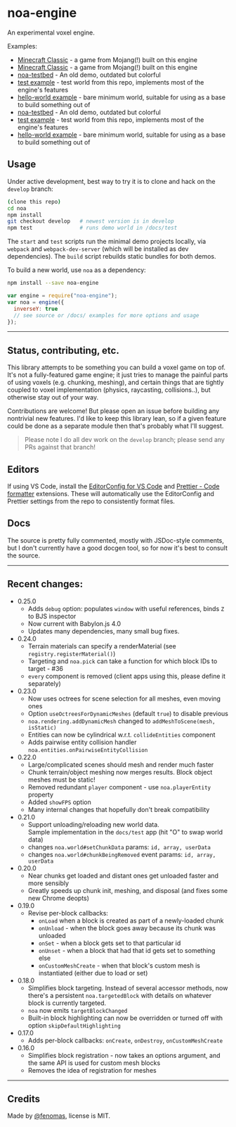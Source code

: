 # noa-engine

An experimental voxel engine.

Examples:

- [Minecraft Classic](https://classic.minecraft.net/) - a game from Mojang(!) built on this engine
- [Minecraft Classic](https://classic.minecraft.net/) - a game from Mojang(!) built on this engine
- [noa-testbed](https://andyhall.github.io/noa-testbed/) - An old demo, outdated but colorful
- [test example](https://andyhall.github.io/noa/test/) - test world from this repo, implements most of the engine's features
- [hello-world example](https://andyhall.github.io/noa/hello-world/) - bare minimum world, suitable for using as a base to build something out of
- [noa-testbed](https://andyhall.github.io/noa-testbed/) - An old demo, outdated but colorful
- [test example](https://andyhall.github.io/noa/test/) - test world from this repo, implements most of the engine's features
- [hello-world example](https://andyhall.github.io/noa/hello-world/) - bare minimum world, suitable for using as a base to build something out of

## Usage

Under active development, best way to try it is to clone and hack on the `develop` branch:

```sh
(clone this repo)
cd noa
npm install
git checkout develop   # newest version is in develop
npm test               # runs demo world in /docs/test
```

The `start` and `test` scripts run the minimal demo projects locally, via `webpack` and `webpack-dev-server` (which will be installed as dev dependencies). The `build` script rebuilds static bundles for both demos.

To build a new world, use `noa` as a dependency:

```sh
npm install --save noa-engine
```

```js
var engine = require("noa-engine");
var noa = engine({
  inverseY: true
  // see source or /docs/ examples for more options and usage
});
```

---

## Status, contributing, etc.

This library attempts to be something you can build a voxel game on top of. It's not a fully-featured game engine; it just tries to manage the painful parts of using voxels (e.g. chunking, meshing), and certain things that are tightly coupled to voxel implementation (physics, raycasting, collisions..), but otherwise stay out of your way.

Contributions are welcome! But please open an issue before building any nontrivial new features. I'd like to keep this library lean, so if a given feature could be done as a separate module then that's probably what I'll suggest.

> Please note I do all dev work on the `develop` branch; please send any PRs against that branch!

## Editors

If using VS Code, install the [EditorConfig for VS Code](https://marketplace.visualstudio.com/items?itemName=EditorConfig.EditorConfig) and [Prettier - Code formatter](https://marketplace.visualstudio.com/items?itemName=esbenp.prettier-vscode) extensions. These will automatically use the EditorConfig and Prettier settings from the repo to consistently format files.

## Docs

The source is pretty fully commented, mostly with JSDoc-style comments, but I don't currently have a good docgen tool, so for now it's best to consult the source.

---

## Recent changes:

- 0.25.0
  - Adds `debug` option: populates `window` with useful references, binds `Z` to BJS inspector
  - Now current with Babylon.js 4.0
  - Updates many dependencies, many small bug fixes.
- 0.24.0
  - Terrain materials can specify a renderMaterial (see `registry.registerMaterial()`)
  - Targeting and `noa.pick` can take a function for which block IDs to target - #36
  - `every` component is removed (client apps using this, please define it separately)
- 0.23.0
  - Now uses octrees for scene selection for all meshes, even moving ones
  - Option `useOctreesForDynamicMeshes` (default `true`) to disable previous
  - `noa.rendering.addDynamicMesh` changed to `addMeshToScene(mesh, isStatic)`
  - Entities can now be cylindrical w.r.t. `collideEntities` component
  - Adds pairwise entity collision handler `noa.entities.onPairwiseEntityCollision`
- 0.22.0
  - Large/complicated scenes should mesh and render much faster
  - Chunk terrain/object meshing now merges results. Block object meshes must be static!
  - Removed redundant `player` component - use `noa.playerEntity` property
  - Added `showFPS` option
  - Many internal changes that hopefully don't break compatibility
- 0.21.0
  - Support unloading/reloading new world data.  
    Sample implementation in the `docs/test` app (hit "O" to swap world data)
  - changes `noa.world#setChunkData` params: `id, array, userData`
  - changes `noa.world#chunkBeingRemoved` event params: `id, array, userData`
- 0.20.0
  - Near chunks get loaded and distant ones get unloaded faster and more sensibly
  - Greatly speeds up chunk init, meshing, and disposal (and fixes some new Chrome deopts)
- 0.19.0
  - Revise per-block callbacks:
    - `onLoad` when a block is created as part of a newly-loaded chunk
    - `onUnload` - when the block goes away because its chunk was unloaded
    - `onSet` - when a block gets set to that particular id
    - `onUnset` - when a block that had that id gets set to something else
    - `onCustomMeshCreate` - when that block's custom mesh is instantiated (either due to load or set)
- 0.18.0
  - Simplifies block targeting. Instead of several accessor methods, now there's a persistent `noa.targetedBlock` with details on whatever block is currently targeted.
  - `noa` now emits `targetBlockChanged`
  - Built-in block highlighting can now be overridden or turned off with option `skipDefaultHighlighting`
- 0.17.0
  - Adds per-block callbacks: `onCreate`, `onDestroy`, `onCustomMeshCreate`
- 0.16.0
  - Simplifies block registration - now takes an options argument, and the same API is used for custom mesh blocks
  - Removes the idea of registration for meshes

---

## Credits

Made by [@fenomas](https://twitter.com/fenomas), license is MIT.

